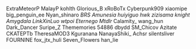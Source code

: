 ExtraMeteorP
MalayP
kohlth
Glorious_B
xRoBoTx
Cyberpunk909
xiaomipe
big_penguin_ee
Nyan_shinaro
_BRS
Amunesia
huiyiguo
hwk
zizisama
knight
Amygdala
LinkXinLuo
wtpoi
Eternego
Mtdlr_
Calamity_
wang_hun
Dark_Dancer
Suripe_Z
Thememories
54886
dbydd
SM_Chicov
Azitate
CKATEPTb
TheresaMOD3
Kguranana
NanayaShiki_
Achsr
silentsliver
FOURNINE
fox_jtx_huli
Seven_Flowers
han_lie
